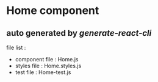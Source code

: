 # Home component

## auto generated by *generate-react-cli*

file list : 
- component file : Home.js
- styles file : Home.styles.js
- test file : Home-test.js
